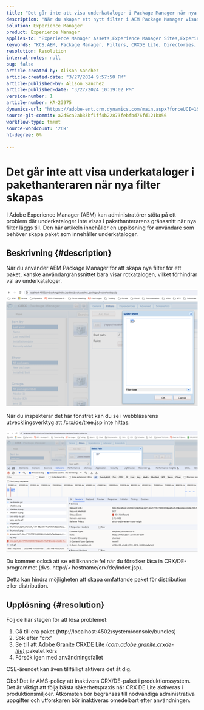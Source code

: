 ```yaml
---
title: "Det går inte att visa underkataloger i Package Manager när nya filter skapas"
description: "När du skapar ett nytt filter i AEM Package Manager visas bara rotkatalogen och underkataloger visas inte."
solution: Experience Manager
product: Experience Manager
applies-to: "Experience Manager Assets,Experience Manager Sites,Experience Manager 6.5,Experience Manager"
keywords: "KCS,AEM, Package Manager, Filters, CRXDE Lite, Directories, Subdirectories, UI, Package Builder"
resolution: Resolution
internal-notes: null
bug: false
article-created-by: Alison Sanchez
article-created-date: "3/27/2024 9:57:50 PM"
article-published-by: Alison Sanchez
article-published-date: "3/27/2024 10:19:02 PM"
version-number: 1
article-number: KA-23975
dynamics-url: "https://adobe-ent.crm.dynamics.com/main.aspx?forceUCI=1&pagetype=entityrecord&etn=knowledgearticle&id=3b47fa08-85ec-ee11-a203-6045bd03c412"
source-git-commit: a2d5ca2ab33bf1ff4b22873febfbd76fd121b856
workflow-type: tm+mt
source-wordcount: '269'
ht-degree: 0%

---
```


# Det går inte att visa underkataloger i pakethanteraren när nya filter skapas


I Adobe Experience Manager (AEM) kan administratörer stöta på ett problem där underkataloger inte visas i pakethanterarens gränssnitt när nya filter läggs till. Den här artikeln innehåller en upplösning för användare som behöver skapa paket som innehåller underkataloger.

## Beskrivning {#description}


När du använder AEM Package Manager för att skapa nya filter för ett paket, kanske användargränssnittet bara visar rotkatalogen, vilket förhindrar val av underkataloger.

![](assets/___bce0bedb-87ec-ee11-a203-6045bd03c412___.png)

När du inspekterar det här fönstret kan du se i webbläsarens utvecklingsverktyg att /crx/de/tree.jsp inte hittas.

![](assets/___e0e0bedb-87ec-ee11-a203-6045bd03c412___.png)

Du kommer också att se ett liknande fel när du försöker läsa in CRX/DE-programmet (dvs. http://`<` hostname/crx/de/index.jsp).

Detta kan hindra möjligheten att skapa omfattande paket för distribution eller distribution.


## Upplösning {#resolution}


Följ de här stegen för att lösa problemet:

1. Gå till era paket (http://localhost:4502/system/console/bundles)
2. Sök efter &quot;crx&quot;
3. Se till att [Adobe Granite CRXDE Lite (*com.adobe.granite.crxde-lite)*](http://localhost:4502/system/console/bundles/241) paketet körs
4. Försök igen med användningsfallet


CSE-ärendet kan även tillfälligt aktivera det åt dig.

Obs! Det är AMS-policy att inaktivera CRX/DE-paket i produktionssystem. Det är viktigt att följa bästa säkerhetspraxis när CRX DE Lite aktiveras i produktionsmiljöer. Åtkomsten bör begränsas till nödvändiga administrativa uppgifter och utforskaren bör inaktiveras omedelbart efter användningen.

